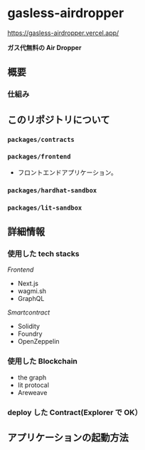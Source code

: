 # gasless-airdropper

https://gasless-airdropper.vercel.app/

**ガス代無料の Air Dropper**

## 概要

<!-- ここに概要を書く -->

### 仕組み

## このリポジトリについて

### `packages/contracts`

### `packages/frontend`

- フロントエンドアプリケーション。

### `packages/hardhat-sandbox`

### `packages/lit-sandbox`

## 詳細情報

### 使用した tech stacks

_Frontend_

- Next.js
- wagmi.sh
- GraphQL

_Smartcontract_

- Solidity
- Foundry
- OpenZeppelin

### 使用した Blockchain

- the graph
- lit protocal
- Areweave

### deploy した Contract(Explorer で OK）

## アプリケーションの起動方法
